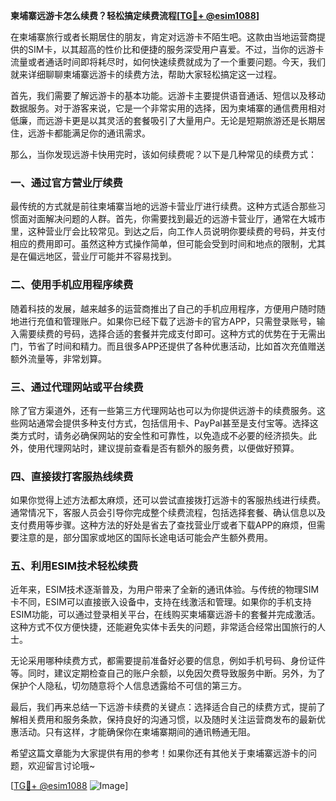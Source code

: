 **柬埔寨远游卡怎么续费？轻松搞定续费流程[[TG💪+ @esim1088](https://t.me/s/esim1088)]**

在柬埔寨旅行或者长期居住的朋友，肯定对远游卡不陌生吧。这款由当地运营商提供的SIM卡，以其超高的性价比和便捷的服务深受用户喜爱。不过，当你的远游卡流量或者通话时间即将耗尽时，如何快速续费就成为了一个重要问题。今天，我们就来详细聊聊柬埔寨远游卡的续费方法，帮助大家轻松搞定这一过程。

首先，我们需要了解远游卡的基本功能。远游卡主要提供语音通话、短信以及移动数据服务。对于游客来说，它是一个非常实用的选择，因为柬埔寨的通信费用相对低廉，而远游卡更是以其灵活的套餐吸引了大量用户。无论是短期旅游还是长期居住，远游卡都能满足你的通讯需求。

那么，当你发现远游卡快用完时，该如何续费呢？以下是几种常见的续费方式：

### **一、通过官方营业厅续费**

最传统的方式就是前往柬埔寨当地的远游卡营业厅进行续费。这种方式适合那些习惯面对面解决问题的人群。首先，你需要找到最近的远游卡营业厅，通常在大城市里，这种营业厅会比较常见。到达之后，向工作人员说明你要续费的号码，并支付相应的费用即可。虽然这种方式操作简单，但可能会受到时间和地点的限制，尤其是在偏远地区，营业厅可能并不容易找到。

### **二、使用手机应用程序续费**

随着科技的发展，越来越多的运营商推出了自己的手机应用程序，方便用户随时随地进行充值和管理账户。如果你已经下载了远游卡的官方APP，只需登录账号，输入需要续费的号码，选择合适的套餐并完成支付即可。这种方式的优势在于无需出门，节省了时间和精力。而且很多APP还提供了各种优惠活动，比如首次充值赠送额外流量等，非常划算。

### **三、通过代理网站或平台续费**

除了官方渠道外，还有一些第三方代理网站也可以为你提供远游卡的续费服务。这些网站通常会提供多种支付方式，包括信用卡、PayPal甚至是支付宝等。选择这类方式时，请务必确保网站的安全性和可靠性，以免造成不必要的经济损失。此外，使用代理网站时，建议提前查看是否有额外的服务费，以便做好预算。

### **四、直接拨打客服热线续费**

如果你觉得上述方法都太麻烦，还可以尝试直接拨打远游卡的客服热线进行续费。通常情况下，客服人员会引导你完成整个续费流程，包括选择套餐、确认信息以及支付费用等步骤。这种方法的好处是省去了查找营业厅或者下载APP的麻烦，但需要注意的是，部分国家或地区的国际长途电话可能会产生额外费用。

### **五、利用ESIM技术轻松续费**

近年来，ESIM技术逐渐普及，为用户带来了全新的通讯体验。与传统的物理SIM卡不同，ESIM可以直接嵌入设备中，支持在线激活和管理。如果你的手机支持ESIM功能，可以通过登录相关平台，在线购买柬埔寨远游卡的套餐并完成激活。这种方式不仅方便快捷，还能避免实体卡丢失的问题，非常适合经常出国旅行的人士。

无论采用哪种续费方式，都需要提前准备好必要的信息，例如手机号码、身份证件等。同时，建议定期检查自己的账户余额，以免因欠费导致服务中断。另外，为了保护个人隐私，切勿随意将个人信息透露给不可信的第三方。

最后，我们再来总结一下远游卡续费的关键点：选择适合自己的续费方式，提前了解相关费用和服务条款，保持良好的沟通习惯，以及随时关注运营商发布的最新优惠活动。只有这样，才能确保你在柬埔寨期间的通讯畅通无阻。

希望这篇文章能为大家提供有用的参考！如果你还有其他关于柬埔寨远游卡的问题，欢迎留言讨论哦~ 

[[TG💪+ @esim1088](https://t.me/s/esim1088) ![Image](https://i.postimg.cc/4NQfJmqS/Snipaste-2025-05-13-00-14-12.png)]